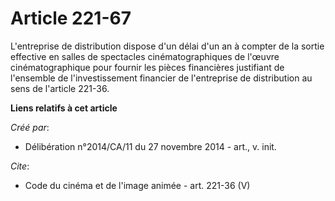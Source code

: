 # Article 221-67

L'entreprise de distribution dispose d'un délai d'un an à compter de la sortie effective en salles de spectacles
cinématographiques de l'œuvre cinématographique pour fournir les pièces financières justifiant de l'ensemble de
l'investissement financier de l'entreprise de distribution au sens de l'article 221-36.

**Liens relatifs à cet article**

_Créé par_:

  - Délibération n°2014/CA/11 du 27 novembre 2014 - art., v. init.

_Cite_:

  - Code du cinéma et de l'image animée - art. 221-36 (V)
